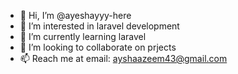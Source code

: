 - 👋 Hi, I’m @ayeshayyy-here
- 👀 I’m interested in laravel development
- 🌱 I’m currently learning laravel
- 💞️ I’m looking to collaborate on prjects
- 📫 Reach me at email: ayshaazeem43@gmail.com

<!---
ayeshayyy-here/ayeshayyy-here is a ✨ special ✨ repository because its `README.md` (this file) appears on your GitHub profile.
You can click the Preview link to take a look at your changes.
--->
